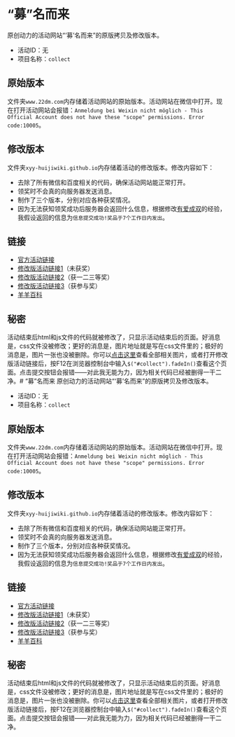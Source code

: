 # “募”名而来
原创动力的活动网站“‘募’名而来”的原版拷贝及修改版本。
- 活动ID：无
- 项目名称：`collect`

## 原始版本
文件夹`www.22dm.com`内存储着活动网站的原始版本。活动网站在微信中打开。现在打开活动网站会报错：`Anmeldung bei Weixin nicht möglich - This Official Account does not have these "scope" permissions. Error code:10005`。

## 修改版本
文件夹`xyy-huijiwiki.github.io`内存储着活动的修改版本。修改内容如下：
- 去除了所有微信和百度相关的代码，确保活动网站能正常打开。
- 领奖时不会真的向服务器发送消息。
- 制作了三个版本，分别对应各种获奖情况。
- 因为无法获知领奖成功后服务器会返回什么信息，根据修改[有爱成双](#有爱成双bus)的经验，我假设返回的信息为`信息提交成功!奖品于7个工作日内发出`。

## 链接
- [官方活动链接](http://www.22dm.com/act/h5/collect)
- [修改版活动链接1](https://xyy-huijiwiki.github.io/22dm-act/xyy-huijiwiki.github.io/act/h5/collect/index.html)（未获奖）
- [修改版活动链接2](https://xyy-huijiwiki.github.io/22dm-act/xyy-huijiwiki.github.io/act/h5/collect/index2.html)（获一二三等奖）
- [修改版活动链接3](https://xyy-huijiwiki.github.io/22dm-act/xyy-huijiwiki.github.io/act/h5/collect/index3.html)（获参与奖）
- [羊羊百科](https://xyy.huijiwiki.com/wiki/“募”名而来)

## 秘密
活动结束后html和js文件的代码就被修改了，只显示活动结束后的页面。好消息是，css文件没被修改；更好的消息是，图片地址就是写在css文件里的；极好的消息是，图片一张也没被删除。你可以[点击这里](./www.22dm.com/act/h5/collect/images/)查看全部相关图片，或者打开修改版活动链接后，按F12在浏览器控制台中输入`$("#collect").fadeIn()`查看这个页面。点击提交按钮会报错——对此我无能为力，因为相关代码已经被删得一干二净。# “募”名而来
原创动力的活动网站“‘募’名而来”的原版拷贝及修改版本。
- 活动ID：无
- 项目名称：`collect`

## 原始版本
文件夹`www.22dm.com`内存储着活动网站的原始版本。活动网站在微信中打开。现在打开活动网站会报错：`Anmeldung bei Weixin nicht möglich - This Official Account does not have these "scope" permissions. Error code:10005`。

## 修改版本
文件夹`xyy-huijiwiki.github.io`内存储着活动的修改版本。修改内容如下：
- 去除了所有微信和百度相关的代码，确保活动网站能正常打开。
- 领奖时不会真的向服务器发送消息。
- 制作了三个版本，分别对应各种获奖情况。
- 因为无法获知领奖成功后服务器会返回什么信息，根据修改[有爱成双](#有爱成双bus)的经验，我假设返回的信息为`信息提交成功!奖品于7个工作日内发出`。

## 链接
- [官方活动链接](http://www.22dm.com/act/h5/collect)
- [修改版活动链接1](https://xyy-huijiwiki.github.io/22dm-act/xyy-huijiwiki.github.io/act/h5/collect/index.html)（未获奖）
- [修改版活动链接2](https://xyy-huijiwiki.github.io/22dm-act/xyy-huijiwiki.github.io/act/h5/collect/index2.html)（获一二三等奖）
- [修改版活动链接3](https://xyy-huijiwiki.github.io/22dm-act/xyy-huijiwiki.github.io/act/h5/collect/index3.html)（获参与奖）
- [羊羊百科](https://xyy.huijiwiki.com/wiki/“募”名而来)

## 秘密
活动结束后html和js文件的代码就被修改了，只显示活动结束后的页面。好消息是，css文件没被修改；更好的消息是，图片地址就是写在css文件里的；极好的消息是，图片一张也没被删除。你可以[点击这里](./www.22dm.com/act/h5/collect/images/)查看全部相关图片，或者打开修改版活动链接后，按F12在浏览器控制台中输入`$("#collect").fadeIn()`查看这个页面。点击提交按钮会报错——对此我无能为力，因为相关代码已经被删得一干二净。